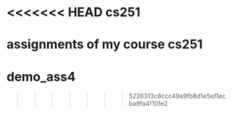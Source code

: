 <<<<<<< HEAD
cs251
=====

assignments of my course cs251
=======
demo_ass4
=========
>>>>>>> 5226313c8ccc49e9fb8d1e5ef1ecba9fa4f10fe2
